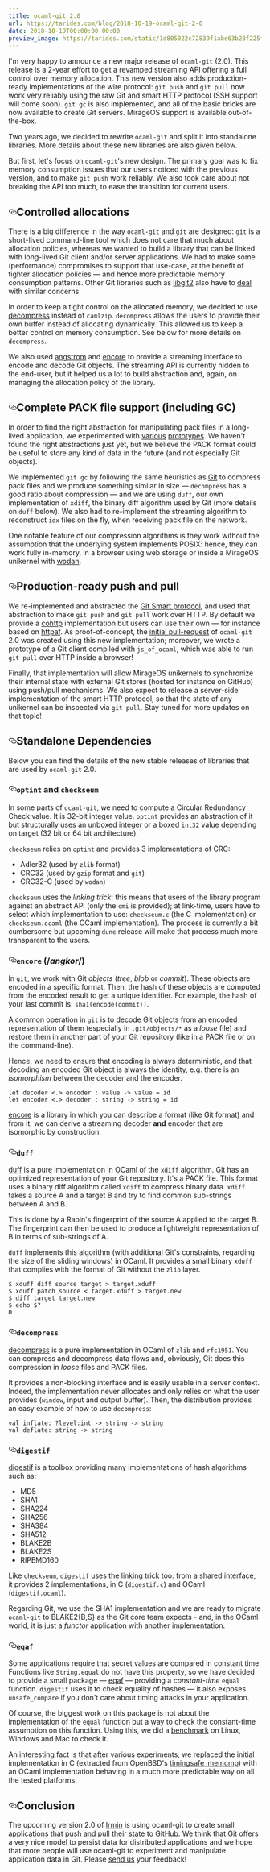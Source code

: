 ```yaml
---
title: ocaml-git 2.0
url: https://tarides.com/blog/2018-10-19-ocaml-git-2-0
date: 2018-10-19T00:00:00-00:00
preview_image: https://tarides.com/static/1d805022c72839f1abe63b28f225fd32/2244e/mesh.jpg
---
```


<p>I'm very happy to announce a new major release of <code>ocaml-git</code> (2.0).
This release is a 2-year effort to get a revamped
streaming API offering a full control over memory
allocation. This new version also adds production-ready implementations of
the wire protocol: <code>git push</code> and <code>git pull</code> now work very reliably
using the raw Git and smart HTTP protocol (SSH support will come
soon). <code>git gc</code> is also implemented, and all of the basic bricks are
now available to create Git servers. MirageOS support is available
out-of-the-box.</p>
<p>Two years ago, we decided to rewrite <code>ocaml-git</code> and split it into
standalone libraries. More details about these new libraries are also
given below.</p>
<p>But first, let's focus on <code>ocaml-git</code>'s new design. The primary goal was
to fix memory consumption issues that our users noticed with the previous version,
and to make <code>git push</code> work reliably. We also took care about
not breaking the API too much, to ease the transition for current users.</p>
<h2 id="controlled-allocations" style="position:relative;"><a href="#controlled-allocations" aria-label="controlled allocations permalink" class="anchor before"><svg aria-hidden="true" focusable="false" height="16" version="1.1" viewBox="0 0 16 16" width="16"><path fill-rule="evenodd" d="M4 9h1v1H4c-1.5 0-3-1.69-3-3.5S2.55 3 4 3h4c1.45 0 3 1.69 3 3.5 0 1.41-.91 2.72-2 3.25V8.59c.58-.45 1-1.27 1-2.09C10 5.22 8.98 4 8 4H4c-.98 0-2 1.22-2 2.5S3 9 4 9zm9-3h-1v1h1c1 0 2 1.22 2 2.5S13.98 12 13 12H9c-.98 0-2-1.22-2-2.5 0-.83.42-1.64 1-2.09V6.25c-1.09.53-2 1.84-2 3.25C6 11.31 7.55 13 9 13h4c1.45 0 3-1.69 3-3.5S14.5 6 13 6z"></path></svg></a>Controlled allocations</h2>
<p>There is a big difference in the way <code>ocaml-git</code> and <code>git</code>
are designed: <code>git</code> is a short-lived command-line tool which does not
care that much about allocation policies, whereas we wanted to build a
library that can be linked with long-lived Git client and/or server
applications. We had to make some (performance) compromises to support
that use-case, at the benefit of tighter allocation policies — and hence
more predictable memory consumption patterns.
Other Git libraries such as <a href="https://libgit2.org/">libgit2</a>
also have to <a href="https://libgit2.org/security/">deal</a> with similar concerns.</p>
<p>In order to keep a tight control on the allocated memory, we decided to
use <a href="https://github.com/mirage/decompress">decompress</a> instead of
<code>camlzip</code>. <code>decompress</code> allows the users to provide their own buffer
instead of allocating dynamically. This allowed us to keep a better
control on memory consumption. See below for more details on <code>decompress</code>.</p>
<p>We also used <a href="https://github.com/inhabitedtype/angstrom">angstrom</a> and
<a href="https://github.com/mirage/encore">encore</a> to provide a streaming interface
to encode and decode Git objects. The streaming API is currently hidden
to the end-user, but it helped us a lot to build abstraction and, again, on
managing the allocation policy of the library.</p>
<h2 id="complete-pack-file-support-including-gc" style="position:relative;"><a href="#complete-pack-file-support-including-gc" aria-label="complete pack file support including gc permalink" class="anchor before"><svg aria-hidden="true" focusable="false" height="16" version="1.1" viewBox="0 0 16 16" width="16"><path fill-rule="evenodd" d="M4 9h1v1H4c-1.5 0-3-1.69-3-3.5S2.55 3 4 3h4c1.45 0 3 1.69 3 3.5 0 1.41-.91 2.72-2 3.25V8.59c.58-.45 1-1.27 1-2.09C10 5.22 8.98 4 8 4H4c-.98 0-2 1.22-2 2.5S3 9 4 9zm9-3h-1v1h1c1 0 2 1.22 2 2.5S13.98 12 13 12H9c-.98 0-2-1.22-2-2.5 0-.83.42-1.64 1-2.09V6.25c-1.09.53-2 1.84-2 3.25C6 11.31 7.55 13 9 13h4c1.45 0 3-1.69 3-3.5S14.5 6 13 6z"></path></svg></a>Complete PACK file support (including GC)</h2>
<p>In order to find the right abstraction for manipulating pack files in
a long-lived application, we experimented with
<a href="https://github.com/dinosaure/sirodepac">various</a>
<a href="https://github.com/dinosaure/carton">prototypes</a>. We haven't found the
right abstractions just yet, but we believe the PACK format could be useful
to store any kind of data in the future (and not especially Git objects).</p>
<p>We implemented <code>git gc</code> by following the same heuristics as
<a href="https://github.com/git/git/blob/master/Documentation/technical/pack-heuristics.txt">Git</a>
to compress pack files and
we produce something similar in size — <code>decompress</code> has a good ratio about
compression — and we are using <code>duff</code>, our own implementation of <code>xdiff</code>, the
binary diff algorithm used by Git (more details on <code>duff</code> below).
We also had to re-implement the streaming algorithm to reconstruct <code>idx</code> files on
the fly, when receiving pack file on the network.</p>
<p>One notable feature of our compression algorithms is they work without
the assumption that the underlying system implements POSIX: hence,
they can work fully in-memory, in a browser using web storage or
inside a MirageOS unikernel with <a href="https://github.com/mirage/wodan">wodan</a>.</p>
<h2 id="production-ready-push-and-pull" style="position:relative;"><a href="#production-ready-push-and-pull" aria-label="production ready push and pull permalink" class="anchor before"><svg aria-hidden="true" focusable="false" height="16" version="1.1" viewBox="0 0 16 16" width="16"><path fill-rule="evenodd" d="M4 9h1v1H4c-1.5 0-3-1.69-3-3.5S2.55 3 4 3h4c1.45 0 3 1.69 3 3.5 0 1.41-.91 2.72-2 3.25V8.59c.58-.45 1-1.27 1-2.09C10 5.22 8.98 4 8 4H4c-.98 0-2 1.22-2 2.5S3 9 4 9zm9-3h-1v1h1c1 0 2 1.22 2 2.5S13.98 12 13 12H9c-.98 0-2-1.22-2-2.5 0-.83.42-1.64 1-2.09V6.25c-1.09.53-2 1.84-2 3.25C6 11.31 7.55 13 9 13h4c1.45 0 3-1.69 3-3.5S14.5 6 13 6z"></path></svg></a>Production-ready push and pull</h2>
<p>We re-implemented and abstracted the <a href="https://github.com/git/git/blob/master/Documentation/technical/http-protocol.txt">Git Smart protocol</a>, and used that
abstraction to make <code>git push</code> and <code>git pull</code> work over HTTP.  By
default we provide a <a href="https://github.com/mirage/cohttp">cohttp</a>
implementation but users can use their own — for instance based on
<a href="https://github.com/inhabitedtype/httpaf">httpaf</a>.
As proof-of-concept, the <a href="https://github.com/mirage/ocaml-git/pull/227">initial
pull-request</a> of <code>ocaml-git</code> 2.0 was
created using this new implementation; moreover, we wrote a
prototype of a Git client compiled with <code>js_of_ocaml</code>, which was able
to run <code>git pull</code> over HTTP inside a browser!</p>
<p>Finally, that implementation will allow MirageOS unikernels to synchronize their
internal state with external Git stores (hosted for instance on GitHub)
using push/pull mechanisms. We also expect to release a server-side implementation
of the smart HTTP protocol, so that the state of any unikernel can be inspected
via <code>git pull</code>. Stay tuned for more updates on that topic!</p>
<h2 id="standalone-dependencies" style="position:relative;"><a href="#standalone-dependencies" aria-label="standalone dependencies permalink" class="anchor before"><svg aria-hidden="true" focusable="false" height="16" version="1.1" viewBox="0 0 16 16" width="16"><path fill-rule="evenodd" d="M4 9h1v1H4c-1.5 0-3-1.69-3-3.5S2.55 3 4 3h4c1.45 0 3 1.69 3 3.5 0 1.41-.91 2.72-2 3.25V8.59c.58-.45 1-1.27 1-2.09C10 5.22 8.98 4 8 4H4c-.98 0-2 1.22-2 2.5S3 9 4 9zm9-3h-1v1h1c1 0 2 1.22 2 2.5S13.98 12 13 12H9c-.98 0-2-1.22-2-2.5 0-.83.42-1.64 1-2.09V6.25c-1.09.53-2 1.84-2 3.25C6 11.31 7.55 13 9 13h4c1.45 0 3-1.69 3-3.5S14.5 6 13 6z"></path></svg></a>Standalone Dependencies</h2>
<p>Below you can find the details of the new stable releases of libraries that are
used by <code>ocaml-git</code> 2.0.</p>
<h3 id="optint-and-checkseum" style="position:relative;"><a href="#optint-and-checkseum" aria-label="optint and checkseum permalink" class="anchor before"><svg aria-hidden="true" focusable="false" height="16" version="1.1" viewBox="0 0 16 16" width="16"><path fill-rule="evenodd" d="M4 9h1v1H4c-1.5 0-3-1.69-3-3.5S2.55 3 4 3h4c1.45 0 3 1.69 3 3.5 0 1.41-.91 2.72-2 3.25V8.59c.58-.45 1-1.27 1-2.09C10 5.22 8.98 4 8 4H4c-.98 0-2 1.22-2 2.5S3 9 4 9zm9-3h-1v1h1c1 0 2 1.22 2 2.5S13.98 12 13 12H9c-.98 0-2-1.22-2-2.5 0-.83.42-1.64 1-2.09V6.25c-1.09.53-2 1.84-2 3.25C6 11.31 7.55 13 9 13h4c1.45 0 3-1.69 3-3.5S14.5 6 13 6z"></path></svg></a><code>optint</code> and <code>checkseum</code></h3>
<p>In some parts of <code>ocaml-git</code>, we need to compute a Circular
Redundancy Check value. It is 32-bit integer value. <code>optint</code> provides
an abstraction of it but structurally uses an unboxed integer or a
boxed <code>int32</code> value depending on target (32 bit or 64 bit architecture).</p>
<p><code>checkseum</code> relies on <code>optint</code> and provides 3 implementations of CRC:</p>
<ul>
<li>Adler32 (used by <code>zlib</code> format)</li>
<li>CRC32 (used by <code>gzip</code> format and <code>git</code>)</li>
<li>CRC32-C (used by <code>wodan</code>)</li>
</ul>
<p><code>checkseum</code> uses the <em>linking trick</em>: this means that users of the
library program against an abstract API (only the <code>cmi</code> is provided);
at link-time, users have to select which implementation to use:
<code>checkseum.c</code> (the C implementation) or <code>checkseum.ocaml</code> (the OCaml
implementation). The process is currently a bit cumbersome but upcoming
<code>dune</code> release will make that process much more transparent to the users.</p>
<h3 id="encore-angkor" style="position:relative;"><a href="#encore-angkor" aria-label="encore angkor permalink" class="anchor before"><svg aria-hidden="true" focusable="false" height="16" version="1.1" viewBox="0 0 16 16" width="16"><path fill-rule="evenodd" d="M4 9h1v1H4c-1.5 0-3-1.69-3-3.5S2.55 3 4 3h4c1.45 0 3 1.69 3 3.5 0 1.41-.91 2.72-2 3.25V8.59c.58-.45 1-1.27 1-2.09C10 5.22 8.98 4 8 4H4c-.98 0-2 1.22-2 2.5S3 9 4 9zm9-3h-1v1h1c1 0 2 1.22 2 2.5S13.98 12 13 12H9c-.98 0-2-1.22-2-2.5 0-.83.42-1.64 1-2.09V6.25c-1.09.53-2 1.84-2 3.25C6 11.31 7.55 13 9 13h4c1.45 0 3-1.69 3-3.5S14.5 6 13 6z"></path></svg></a><code>encore</code> (/<em>angkor</em>/)</h3>
<p>In <code>git</code>, we work with Git <em>objects</em> (<em>tree</em>, <em>blob</em> or
<em>commit</em>). These objects are encoded in a specific format. Then,
the hash of these objects are computed from the encoded
result to get a unique identifier. For example, the hash of your last commit is:
<code>sha1(encode(commit))</code>.</p>
<p>A common operation in <code>git</code> is to decode Git objects from an encoded
representation of them (especially in <code>.git/objects/*</code> as a <em>loose</em>
file) and restore them in another part of your Git repository (like in a
PACK file or on the command-line).</p>
<p>Hence, we need to ensure that encoding is always deterministic, and
that decoding an encoded Git object is always the identity, e.g. there is
an <em>isomorphism</em> between the decoder and the encoder.</p>
<div class="gatsby-highlight" data-language="ocaml"><pre class="language-ocaml"><code class="language-ocaml"><span class="token keyword">let</span> decoder <span class="token operator">&lt;.></span> encoder <span class="token punctuation">:</span> <span class="token keyword">value</span> <span class="token operator">-></span> <span class="token keyword">value</span> <span class="token operator">=</span> id
<span class="token keyword">let</span> encoder <span class="token operator">&lt;.></span> decoder <span class="token punctuation">:</span> string <span class="token operator">-></span> string <span class="token operator">=</span> id</code></pre></div>
<p><a href="https://github.com/mirage/encore">encore</a> is a library in which you
can describe a format (like Git format) and from it, we can derive a
streaming decoder <strong>and</strong> encoder that are isomorphic by
construction.</p>
<h3 id="duff" style="position:relative;"><a href="#duff" aria-label="duff permalink" class="anchor before"><svg aria-hidden="true" focusable="false" height="16" version="1.1" viewBox="0 0 16 16" width="16"><path fill-rule="evenodd" d="M4 9h1v1H4c-1.5 0-3-1.69-3-3.5S2.55 3 4 3h4c1.45 0 3 1.69 3 3.5 0 1.41-.91 2.72-2 3.25V8.59c.58-.45 1-1.27 1-2.09C10 5.22 8.98 4 8 4H4c-.98 0-2 1.22-2 2.5S3 9 4 9zm9-3h-1v1h1c1 0 2 1.22 2 2.5S13.98 12 13 12H9c-.98 0-2-1.22-2-2.5 0-.83.42-1.64 1-2.09V6.25c-1.09.53-2 1.84-2 3.25C6 11.31 7.55 13 9 13h4c1.45 0 3-1.69 3-3.5S14.5 6 13 6z"></path></svg></a><code>duff</code></h3>
<p><a href="https://github.com/mirage/duff">duff</a> is a pure implementation in
OCaml of the <code>xdiff</code> algorithm.
Git has an optimized representation of your Git repository. It's a
PACK file. This format uses a binary diff algorithm called <code>xdiff</code>
to compress binary data. <code>xdiff</code> takes a source A and a target B and try
to find common sub-strings between A and B.</p>
<p>This is done by a Rabin's fingerprint of the source A applied to the
target B. The fingerprint can then be used to produce a lightweight
representation of B in terms of sub-strings of A.</p>
<p><code>duff</code> implements this algorithm (with additional Git's constraints,
regarding the size of the sliding windows) in OCaml. It provides a
small binary <code>xduff</code> that complies with the format of Git without the <code>zlib</code>
layer.</p>
<div class="gatsby-highlight" data-language="sh"><pre class="language-sh"><code class="language-sh">$ xduff diff source target &gt; target.xduff
$ xduff patch source &lt; target.xduff &gt; target.new
$ diff target target.new
$ echo $?
0</code></pre></div>
<h3 id="decompress" style="position:relative;"><a href="#decompress" aria-label="decompress permalink" class="anchor before"><svg aria-hidden="true" focusable="false" height="16" version="1.1" viewBox="0 0 16 16" width="16"><path fill-rule="evenodd" d="M4 9h1v1H4c-1.5 0-3-1.69-3-3.5S2.55 3 4 3h4c1.45 0 3 1.69 3 3.5 0 1.41-.91 2.72-2 3.25V8.59c.58-.45 1-1.27 1-2.09C10 5.22 8.98 4 8 4H4c-.98 0-2 1.22-2 2.5S3 9 4 9zm9-3h-1v1h1c1 0 2 1.22 2 2.5S13.98 12 13 12H9c-.98 0-2-1.22-2-2.5 0-.83.42-1.64 1-2.09V6.25c-1.09.53-2 1.84-2 3.25C6 11.31 7.55 13 9 13h4c1.45 0 3-1.69 3-3.5S14.5 6 13 6z"></path></svg></a><code>decompress</code></h3>
<p><a href="https://github.com/mirage/decompress">decompress</a>
is a pure implementation in OCaml of <code>zlib</code> and
<code>rfc1951</code>. You can compress and decompress data flows and, obviously,
Git does this compression in <em>loose</em> files and PACK files.</p>
<p>It provides a non-blocking interface and is easily usable in a server
context. Indeed, the implementation never allocates and only relies on
what the user provides (<code>window</code>, input and output buffer). Then, the
distribution provides an easy example of how to use <code>decompress</code>:</p>
<div class="gatsby-highlight" data-language="ocaml"><pre class="language-ocaml"><code class="language-ocaml"><span class="token keyword">val</span> inflate<span class="token punctuation">:</span> <span class="token operator">?</span>level<span class="token punctuation">:</span>int <span class="token operator">-></span> string <span class="token operator">-></span> string
<span class="token keyword">val</span> deflate<span class="token punctuation">:</span> string <span class="token operator">-></span> string</code></pre></div>
<h3 id="digestif" style="position:relative;"><a href="#digestif" aria-label="digestif permalink" class="anchor before"><svg aria-hidden="true" focusable="false" height="16" version="1.1" viewBox="0 0 16 16" width="16"><path fill-rule="evenodd" d="M4 9h1v1H4c-1.5 0-3-1.69-3-3.5S2.55 3 4 3h4c1.45 0 3 1.69 3 3.5 0 1.41-.91 2.72-2 3.25V8.59c.58-.45 1-1.27 1-2.09C10 5.22 8.98 4 8 4H4c-.98 0-2 1.22-2 2.5S3 9 4 9zm9-3h-1v1h1c1 0 2 1.22 2 2.5S13.98 12 13 12H9c-.98 0-2-1.22-2-2.5 0-.83.42-1.64 1-2.09V6.25c-1.09.53-2 1.84-2 3.25C6 11.31 7.55 13 9 13h4c1.45 0 3-1.69 3-3.5S14.5 6 13 6z"></path></svg></a><code>digestif</code></h3>
<p><a href="https://github.com/mirage/digestif">digestif</a> is a toolbox providing
many implementations of hash algorithms such as:</p>
<ul>
<li>MD5</li>
<li>SHA1</li>
<li>SHA224</li>
<li>SHA256</li>
<li>SHA384</li>
<li>SHA512</li>
<li>BLAKE2B</li>
<li>BLAKE2S</li>
<li>RIPEMD160</li>
</ul>
<p>Like <code>checkseum</code>, <code>digestif</code> uses the linking trick too: from a
shared interface, it provides 2 implementations, in C (<code>digestif.c</code>)
and OCaml (<code>digestif.ocaml</code>).</p>
<p>Regarding Git, we use the SHA1 implementation and we are ready to
migrate <code>ocaml-git</code> to BLAKE2{B,S} as the Git core team expects - and,
in the OCaml world, it is just a <em>functor</em> application with
another implementation.</p>
<h3 id="eqaf" style="position:relative;"><a href="#eqaf" aria-label="eqaf permalink" class="anchor before"><svg aria-hidden="true" focusable="false" height="16" version="1.1" viewBox="0 0 16 16" width="16"><path fill-rule="evenodd" d="M4 9h1v1H4c-1.5 0-3-1.69-3-3.5S2.55 3 4 3h4c1.45 0 3 1.69 3 3.5 0 1.41-.91 2.72-2 3.25V8.59c.58-.45 1-1.27 1-2.09C10 5.22 8.98 4 8 4H4c-.98 0-2 1.22-2 2.5S3 9 4 9zm9-3h-1v1h1c1 0 2 1.22 2 2.5S13.98 12 13 12H9c-.98 0-2-1.22-2-2.5 0-.83.42-1.64 1-2.09V6.25c-1.09.53-2 1.84-2 3.25C6 11.31 7.55 13 9 13h4c1.45 0 3-1.69 3-3.5S14.5 6 13 6z"></path></svg></a><code>eqaf</code></h3>
<p>Some applications require that secret values are compared in constant
time. Functions like <code>String.equal</code> do not have this property, so we
have decided to provide a small package — <a href="https://github.com/mirage/eqaf">eqaf</a> —
providing a <em>constant-time</em> <code>equal</code> function.
<code>digestif</code> uses it to check equality of hashes — it also exposes
<code>unsafe_compare</code> if you don't care about timing attacks in your application.</p>
<p>Of course, the biggest work on this package is not about the
implementation of the <code>equal</code> function but a way to check the
constant-time assumption on this function. Using this, we did a
<a href="https://github.com/mirage/eqaf/tree/master/test">benchmark</a> on Linux,
Windows and Mac to check it.</p>
<p>An interesting fact is that after various experiments, we replaced the
initial implementation in C (extracted from OpenBSD's <a href="https://man.openbsd.org/timingsafe_bcmp.3">timingsafe_memcmp</a>) with an OCaml
implementation behaving in a much more predictable way on all the
tested platforms.</p>
<h2 id="conclusion" style="position:relative;"><a href="#conclusion" aria-label="conclusion permalink" class="anchor before"><svg aria-hidden="true" focusable="false" height="16" version="1.1" viewBox="0 0 16 16" width="16"><path fill-rule="evenodd" d="M4 9h1v1H4c-1.5 0-3-1.69-3-3.5S2.55 3 4 3h4c1.45 0 3 1.69 3 3.5 0 1.41-.91 2.72-2 3.25V8.59c.58-.45 1-1.27 1-2.09C10 5.22 8.98 4 8 4H4c-.98 0-2 1.22-2 2.5S3 9 4 9zm9-3h-1v1h1c1 0 2 1.22 2 2.5S13.98 12 13 12H9c-.98 0-2-1.22-2-2.5 0-.83.42-1.64 1-2.09V6.25c-1.09.53-2 1.84-2 3.25C6 11.31 7.55 13 9 13h4c1.45 0 3-1.69 3-3.5S14.5 6 13 6z"></path></svg></a>Conclusion</h2>
<p>The upcoming version 2.0 of <a href="https://irmin.org">Irmin</a> is using ocaml-git
to create small applications that <a href="https://github.com/mirage/irmin/blob/master/examples/push.ml">push and pull their state
to GitHub</a>.
We think that Git offers a very nice model to persist data for distributed
applications and we hope that more people will use ocaml-git to experiment
and manipulate application data in Git. Please
<a href="https://github.com/mirage/ocaml-git/issues">send us</a> your feedback!</p>
